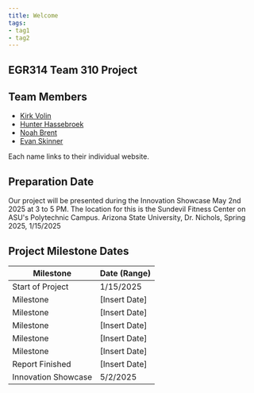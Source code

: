 ```yaml
---
title: Welcome
tags:
- tag1
- tag2
---
```


## EGR314 Team 310 Project

## Team Members

- [Kirk Volin](https://kirkvolin.github.io/)
- [Hunter Hassebroek](https://khakisaturday.github.io/)
- [Noah Brent](https://nbrentasu.github.io/NBrent/)
- [Evan Skinner](https://eeskinn1.github.io/)

Each name links to their individual website.

## Preparation Date

Our project will be presented during the Innovation Showcase May 2nd 2025 at 3 to 5 PM. The location for this is the Sundevil Fitness Center on ASU's Polytechnic Campus.
Arizona State University, Dr. Nichols, Spring 2025, 1/15/2025

## Project Milestone Dates

| Milestone                | Date (Range)       |
|--------------------------|--------------------|
| Start of Project          | 1/15/2025      |
| Milestone   | [Insert Date]      |
| Milestone             | [Insert Date]      |
| Milestone      | [Insert Date]      |
| Milestone      | [Insert Date]      |
| Milestone             | [Insert Date]      |
| Report Finished      | [Insert Date]      |
| Innovation Showcase       | 5/2/2025      |
